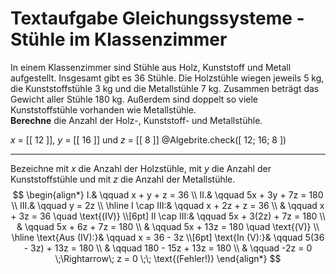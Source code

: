 <!--
version:  0.0.1
language: de


@style
main > *:not(:last-child) {
  margin-bottom: 3rem;
}

input {
    text-align: center;
}

.flex-container {
    display: flex;
    flex-wrap: wrap;
    align-items: stretch;
    gap: 20px;
}

.flex-child {
    flex: 1;
    min-width: 350px;
    margin-right: 20px;
}

@media (max-width: 400px) {
    .flex-child {
        flex: 100%;
        margin-right: 0;
    }
}
@end

formula: \carry   \textcolor{red}{\scriptsize #1}
formula: \digit   \rlap{\carry{#1}}\phantom{#2}#2
formula: \permil  \text{‰}

import: https://raw.githubusercontent.com/LiaTemplates/Tikz-Jax/main/README.md

script: https://cdn.jsdelivr.net/gh/LiaTemplates/Tikz-Jax@main/dist/index.js

import: https://raw.githubusercontent.com/liaTemplates/algebrite/master/README.md




tags: Gleichungssysteme, Sachaufgabe, mittel, niedrig, Berechnen

comment: Löse eine Sachaufgabe zu Stühlen im Klassenzimmer mittels der Gleichungssysteme.

author: Martin Lommatzsch

-->




# Textaufgabe Gleichungssysteme - Stühle im Klassenzimmer


In einem Klassenzimmer sind Stühle aus Holz, Kunststoff und Metall aufgestellt. Insgesamt gibt es 36 Stühle. Die Holzstühle wiegen jeweils 5 kg, die Kunststoffstühle 3 kg und die Metallstühle 7 kg. Zusammen beträgt das Gewicht aller Stühle 180 kg. Außerdem sind doppelt so viele Kunststoffstühle vorhanden wie Metallstühle.  
**Berechne** die Anzahl der Holz-, Kunststoff- und Metallstühle.

<!-- data-solution-button="5"-->
$x$ = [[  12  ]], $y$ = [[  16  ]] und $z$ = [[  8  ]]
@Algebrite.check([ 12; 16; 8 ])
************
Bezeichne mit $x$ die Anzahl der Holzstühle, mit $y$ die Anzahl der Kunststoffstühle und mit $z$ die Anzahl der Metallstühle.
$$
\begin{align*}
I.& \qquad x + y + z = 36 \\
II.& \qquad 5x + 3y + 7z = 180 \\
III.& \qquad y = 2z \\ \hline
I \cap III:& \qquad x + 2z + z = 36 \\
& \qquad x + 3z = 36 \quad \text{(IV)} \\[6pt]
II \cap III:& \qquad 5x + 3(2z) + 7z = 180 \\
& \qquad 5x + 6z + 7z = 180 \\
& \qquad 5x + 13z = 180 \quad \text{(V)} \\ \hline
\text{Aus (IV):}& \qquad x = 36 - 3z \\[6pt]
\text{In (V):}& \qquad 5(36 - 3z) + 13z = 180 \\
& \qquad 180 - 15z + 13z = 180 \\
& \qquad -2z = 0 \;\Rightarrow\; z = 0 \;\; \text{(Fehler!)} 
\end{align*}
$$






